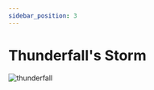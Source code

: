 ```yaml
---
sidebar_position: 3
---
```


# Thunderfall's Storm

![thunderfall](https://vwiki.valorserver.com/api/item/picture/thunderfall's%20storm)
